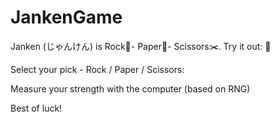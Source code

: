 # JankenGame
Janken (じゃんけん) is Rock🗿- Paper🧻- Scissors✂️. Try it out: 🎲

Select your pick - Rock / Paper / Scissors:


Measure your strength with the computer (based on RNG)

Best of luck!
